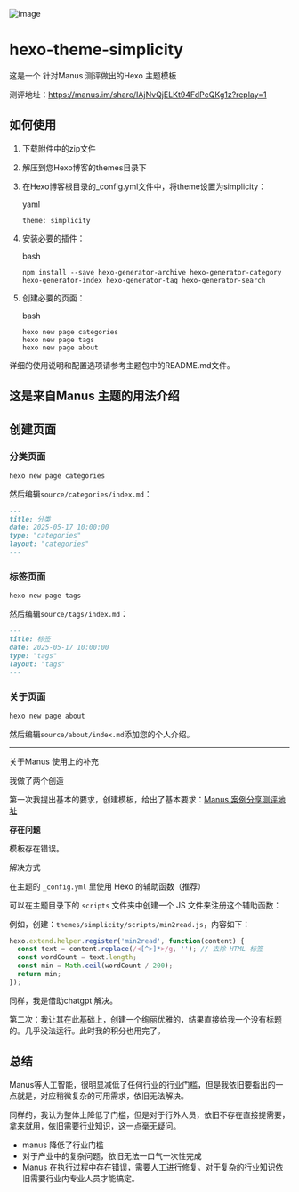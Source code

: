 ![image](https://github.com/user-attachments/assets/c58a96ce-71da-4a43-8a2b-fff54bfa41fa)



# hexo-theme-simplicity

这是一个 针对Manus 测评做出的Hexo 主题模板

测评地址：https://manus.im/share/IAjNvQjELKt94FdPcQKg1z?replay=1

## 如何使用

1. 下载附件中的zip文件

2. 解压到您Hexo博客的themes目录下

3. 在Hexo博客根目录的_config.yml文件中，将theme设置为simplicity：

   yaml

   

   ```
   theme: simplicity
   ```

4. 安装必要的插件：

   bash

   

   ```
   npm install --save hexo-generator-archive hexo-generator-category hexo-generator-index hexo-generator-tag hexo-generator-search
   ```

5. 创建必要的页面：

   bash

   

   ```
   hexo new page categories
   hexo new page tags
   hexo new page about
   ```

详细的使用说明和配置选项请参考主题包中的README.md文件。

## 这是来自Manus 主题的用法介绍

## 创建页面

### 分类页面

```bash
hexo new page categories
```

然后编辑`source/categories/index.md`：

```markdown
---
title: 分类
date: 2025-05-17 10:00:00
type: "categories"
layout: "categories"
---
```

### 标签页面

```bash
hexo new page tags
```

然后编辑`source/tags/index.md`：

```markdown
---
title: 标签
date: 2025-05-17 10:00:00
type: "tags"
layout: "tags"
---
```

### 关于页面

```bash
hexo new page about
```

然后编辑`source/about/index.md`添加您的个人介绍。

--------

关于Manus 使用上的补充

我做了两个创造

第一次我提出基本的要求，创建模板，给出了基本要求：[Manus 案例分享测评地址](https://manus.im/share/IAjNvQjELKt94FdPcQKg1z?replay=1)

**存在问题**

模板存在错误。

解决方式

在主题的 `_config.yml` 里使用 Hexo 的辅助函数（推荐）

可以在主题目录下的 `scripts` 文件夹中创建一个 JS 文件来注册这个辅助函数：

例如，创建：`themes/simplicity/scripts/min2read.js`，内容如下：

```js
hexo.extend.helper.register('min2read', function(content) {
  const text = content.replace(/<[^>]*>/g, ''); // 去除 HTML 标签
  const wordCount = text.length;
  const min = Math.ceil(wordCount / 200);
  return min;
});
```

同样，我是借助chatgpt 解决。

第二次：我让其在此基础上，创建一个绚丽优雅的，结果直接给我一个没有标题的。几乎没法运行。此时我的积分也用完了。

## 总结

Manus等人工智能，很明显减低了任何行业的行业门槛，但是我依旧要指出的一点就是，对应稍微复杂的可用需求，依旧无法解决。

同样的，我认为整体上降低了门槛，但是对于行外人员，依旧不存在直接提需要，拿来就用，依旧需要行业知识，这一点毫无疑问。

- manus 降低了行业门槛
- 对于产业中的复杂问题，依旧无法一口气一次性完成
- Manus 在执行过程中存在错误，需要人工进行修复。对于复杂的行业知识依旧需要行业内专业人员才能搞定。









